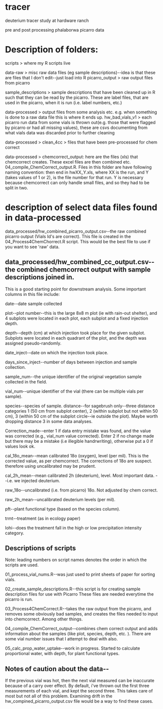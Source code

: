 # tracer
deuterium tracer study at hardware ranch

pre and post processing phalaborwa picarro data

# Description of folders:
scripts > where my R scripts live

data-raw > misc raw data files (eg sample descriptions)--idea is that these are files that I don't edit--just load into R picarro_output > raw output files from picarro

sample_descriptions > sample descriptions that have been cleaned up in R such that they can be read by the picarro.
These are label files, that are used in the picarro, when it is run (i.e. label numbers, etc.)

data-processed > output files from some analysis etc. e.g. when something is done to a raw data file this is where it ends up. hw_bad_vials_v1 > each picarro run data from some vials is thrown out(e.g. those that were flagged by picarro or had all missing values), these are csvs documenting from what vials data was discarded prior to further cleaning 

data-processed > clean_4cc > files that have been pre-processed for chem correct 

data-processed > chemcorrect_output: here are the files (xls) that chemcorrect creates. These excel files 
are then combined etc. 04_compile_ChemCorrect_output.R. Files in this folder are have following naming convention:
then end in hwXX_Y.xls, where XX is the run, and Y (takes values of 1 or 2), is the file number for that run. Y is necessary
because chemcorrect can only handle small files, and so they had to be split in two. 


# description of select data files found in data-processed
data_processed/hw_combined_picarro_output.csv--the raw combined picarro output (Vials Id's are correct). This file
is created in the 04_Process4ChemChorrect.R script. This would be the best file to use if you want to see 'raw'
data. 

## data_processed/hw_combined_cc_output.csv--the combined chemcorrect output with sample descriptions joined in. 
This is a good starting point for downstream analysis. 
Some important columns in this file include:

date--date sample collected

plot--plot number--this is the large 8x8 m plot (ie with rain-out shelter),
and 4 subplots were located in each plot, each subplot and a fixed injection
depth. 

depth--depth (cm) at which injection took place for the given subplot. Subplots
were located in each quadrant of the plot, and the depth was assigned pseudo-randomly. 

date_inject--date on which the injection took place. 

days_since_inject--number of days between injection and sample collection. 

sample_num--the unique identifier of the original vegetation sample
collected in the field. 

vial_num--unique identifier of the vial (there can be multiple vials per sample). 

species--species of sample. 
distance--for sagebrush only--three distance categories 1 (50 cm from subplot center), 2 (within subplot but not within 50 cm), 3 (within 50 cm of the subplot circle--ie outside the plot). Maybe worth dropping distance 3 in some data analyses.

Correction_made--enter 1 if data entry mistake was found, and the value was corrected (e.g., vial_num value corrected). Enter 2 if no change made but there may be a mistake (i.e illegible handrwriting), otherwise put a 0 if values look ok.

cal_18o_mean--mean calibrated 18o (oxygen), level (per mil). This is the corrected value, as per chemcorrect. The 
corrections of 18o are suspect. therefore using uncalibrated may be prudent. 

cal_2h_mean--mean calibrated 2h (deuterium), level. Most important data. --i.e. we injected deuterium. 

raw_18o--uncalibrated (i.e. from picarro) 18o. Not adjusted by chem correct. 

raw_2h_mean--uncalibrated deuterium levels (per mil). 

pft--plant functional type (based on the species column). 

trmt--treatment (as in ecology paper)

lohi--does the treatment fall in the high or low precipitation intensity category. 

## Descriptions of scripts

Note: leading numbers on script names denotes the order in which the scripts are used.

01_process_vial_nums.R--was just used to print sheets of paper for sorting vials. 

02_create_sample_descriptions.R--this script is for creating sample description files for use with Picarro
These files are needed everytime the picarro is run. 

03_Process4ChemCorrect.R--takes the raw output from the picarro, and removes some obviously 
bad samples, and creates the files needed to input into chemcorrect. Among other things. 

04_compile_ChemCorrect_output--combines chem correct output and adds information
about the samples (like plot, species, depth, etc. ). There are some vial number issues
that I attempt to deal with also. 

05_calc_prop_water_uptake--work in progress. Started to calculate proportional water, with depth, for plant functional
types. 


## Notes of caution about the data--

If the previous vial was hot, then the next vial measured can be inaccurate
because of a carry over effect. By default, i've thrown out the first three measurements
of each vial, and kept the second three. This takes care of most but not all of this problem.
Examining drift in the hw_compined_picarro_output.csv file would be a way to find these cases. 

